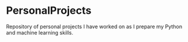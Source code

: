 # PersonalProjects

Repository of personal projects I have worked on as I prepare my Python and machine learning skills.
